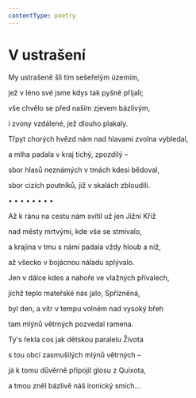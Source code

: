 ```yaml
---
contentType: poetry
---
```


# V ustrašení

My ustrašeně šli tím sešeřelým územím, 

jež v léno své jsme kdys tak pyšně přijali; 

vše chvělo se před naším zjevem bázlivým, 

i zvony vzdálené, jež dlouho plakaly. 

Třpyt chorých hvězd nám nad hlavami zvolna vybledal, 

a mlha padala v kraj tichý, zpozdilý – 

sbor hlasů neznámých v tmách kdesi bědoval, 

sbor cizích poutníků, již v skalách zbloudili. 

• • • • • • • • 

Až k ránu na cestu nám svítil už jen Jižní Kříž 

nad městy mrtvými, kde vše se stmívalo, 

a krajina v tmu s námi padala vždy hloub a níž, 

až všecko v bojácnou náladu splývalo. 

Jen v dálce kdes a nahoře ve vlažných přívalech, 

jichž teplo mateřské nás jalo, Spřízněná, 

byl den, a vítr v tempu volném nad vysoký břeh 

tam mlýnů větrných pozvedal ramena. 

Ty's řekla cos jak dětskou paralelu Života 

s tou obcí zasmušilých mlýnů větrných – 

já k tomu důvěrně připojil glosu z Quixota, 

a tmou zněl bázlivě náš ironický smích…
